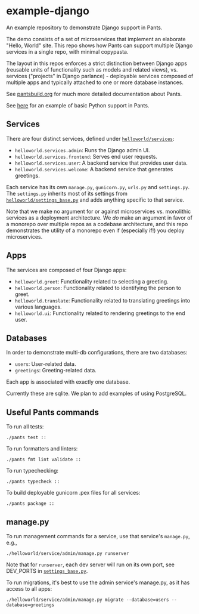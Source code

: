 # example-django

An example repository to demonstrate Django support in Pants.

The demo consists of a set of microservices that implement an elaborate "Hello, World" site. 
This repo shows how Pants can support multiple Django services in a single repo, with
minimal copypasta.

The layout in this repos enforces a strict distinction between Django apps (reusable units of 
functionality such as models and related views), vs. services ("projects" in Django parlance) - 
deployable services composed of multiple apps and typically attached to one or more database instances.

See [pantsbuild.org](https://www.pantsbuild.org/) for much more detailed documentation about Pants.

See [here](https://github.com/pantsbuild/example-python) for an example of basic Python support in Pants.

## Services

 There are four distinct services, defined under [`helloworld/services`](helloworld/services):

- `helloworld.services.admin`: Runs the Django admin UI.
- `helloworld.services.frontend`: Serves end user requests.
- `helloworld.services.user`: A backend service that provides user data.
- `helloworld.services.welcome`: A backend service that generates greetings.

Each service has its own `manage.py`, `gunicorn.py`, `urls.py` and `settings.py`. 
The `settings.py` inherits most of its settings from [`helloworld/settings_base.py`](helloworld/settings_base.py)
and adds anything specific to that service.

Note that we make no argument for or against microservices vs. monolithic services as a deployment 
architecture. We *do* make an argument in favor of a monorepo over multiple repos as a codebase architecture,
and this repo demonstrates the utility of a monorepo even if (especially if!) you deploy microservices. 

## Apps

The services are composed of four Django apps:

- `helloworld.greet`: Functionality related to selecting a greeting.
- `helloworld.person`: Functionality related to identifying the person to greet.
- `helloworld.translate`: Functionality related to translating greetings into various languages.
- `helloworld.ui`: Functionality related to rendering greetings to the end user.

## Databases

In order to demonstrate multi-db configurations, there are two databases:

- `users`: User-related data.
- `greetings`: Greeting-related data.

Each app is associated with exactly one database.

Currently these are sqlite. We plan to add examples of using PostgreSQL.

## Useful Pants commands

To run all tests:

```
./pants test ::
```

To run formatters and linters:

```
./pants fmt lint validate ::
```

To run typechecking:

```
./pants typecheck ::
```

To build deployable gunicorn .pex files for all services:

```
./pants package ::
```

## manage.py

To run management commands for a service, use that service's `manage.py`, e.g.,

```
./helloworld/service/admin/manage.py runserver
```

 Note that for `runserver`, each dev server will run on its own port, see DEV_PORTS in 
[`settings_base.py`](helloworld/settings_base.py).

To run migrations, it's best to use the admin service's manage.py, as it has access to
all apps:

```
./helloworld/service/admin/manage.py migrate --database=users --database=greetings 
```
